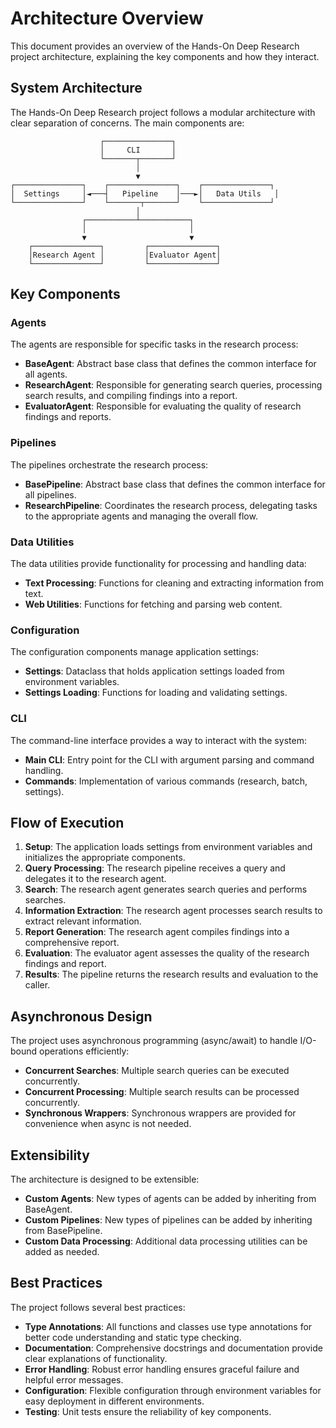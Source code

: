 # Architecture Overview

This document provides an overview of the Hands-On Deep Research project architecture, explaining the key components and how they interact.

## System Architecture

The Hands-On Deep Research project follows a modular architecture with clear separation of concerns. The main components are:

```
                    ┌───────────────┐
                    │     CLI       │
                    └───────┬───────┘
                            │
                            ▼
┌───────────────┐    ┌───────────────┐    ┌───────────────┐
│  Settings     │◄───┤   Pipeline    │───►│   Data Utils   │
└───────────────┘    └───────┬───────┘    └───────────────┘
                            │
                ┌───────────┴───────────┐
                │                       │
                ▼                       ▼
    ┌───────────────┐         ┌───────────────┐
    │Research Agent │         │Evaluator Agent│
    └───────────────┘         └───────────────┘
```

## Key Components

### Agents

The agents are responsible for specific tasks in the research process:

- **BaseAgent**: Abstract base class that defines the common interface for all agents.
- **ResearchAgent**: Responsible for generating search queries, processing search results, and compiling findings into a report.
- **EvaluatorAgent**: Responsible for evaluating the quality of research findings and reports.

### Pipelines

The pipelines orchestrate the research process:

- **BasePipeline**: Abstract base class that defines the common interface for all pipelines.
- **ResearchPipeline**: Coordinates the research process, delegating tasks to the appropriate agents and managing the overall flow.

### Data Utilities

The data utilities provide functionality for processing and handling data:

- **Text Processing**: Functions for cleaning and extracting information from text.
- **Web Utilities**: Functions for fetching and parsing web content.

### Configuration

The configuration components manage application settings:

- **Settings**: Dataclass that holds application settings loaded from environment variables.
- **Settings Loading**: Functions for loading and validating settings.

### CLI

The command-line interface provides a way to interact with the system:

- **Main CLI**: Entry point for the CLI with argument parsing and command handling.
- **Commands**: Implementation of various commands (research, batch, settings).

## Flow of Execution

1. **Setup**: The application loads settings from environment variables and initializes the appropriate components.
2. **Query Processing**: The research pipeline receives a query and delegates it to the research agent.
3. **Search**: The research agent generates search queries and performs searches.
4. **Information Extraction**: The research agent processes search results to extract relevant information.
5. **Report Generation**: The research agent compiles findings into a comprehensive report.
6. **Evaluation**: The evaluator agent assesses the quality of the research findings and report.
7. **Results**: The pipeline returns the research results and evaluation to the caller.

## Asynchronous Design

The project uses asynchronous programming (async/await) to handle I/O-bound operations efficiently:

- **Concurrent Searches**: Multiple search queries can be executed concurrently.
- **Concurrent Processing**: Multiple search results can be processed concurrently.
- **Synchronous Wrappers**: Synchronous wrappers are provided for convenience when async is not needed.

## Extensibility

The architecture is designed to be extensible:

- **Custom Agents**: New types of agents can be added by inheriting from BaseAgent.
- **Custom Pipelines**: New types of pipelines can be added by inheriting from BasePipeline.
- **Custom Data Processing**: Additional data processing utilities can be added as needed.

## Best Practices

The project follows several best practices:

- **Type Annotations**: All functions and classes use type annotations for better code understanding and static type checking.
- **Documentation**: Comprehensive docstrings and documentation provide clear explanations of functionality.
- **Error Handling**: Robust error handling ensures graceful failure and helpful error messages.
- **Configuration**: Flexible configuration through environment variables for easy deployment in different environments.
- **Testing**: Unit tests ensure the reliability of key components. 